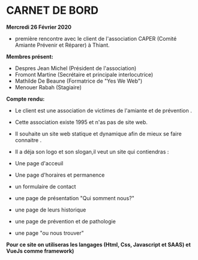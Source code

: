 # CARNET DE BORD

**Mercredi 26 Février 2020**

- première rencontre avec le client de l'association CAPER (Comité Amiante Prévenir et Réparer) à Thiant.

**Membres présent:**

- Despres Jean Michel (Président de l'association)
- Fromont Martine (Secrétaire et principale interlocutrice)
- Mathilde De Beaune (Formatrice de "Yes We Web")
- Menouer Rabah (Stagiaire)

**Compte rendu:**

- Le client est une association de victimes de l'amiante et de prévention .
- Cette association existe 1995 et n'as pas de site web.
- Il souhaite un site web statique et dynamique afin de mieux se faire connaitre .
- Il a déja son logo et son slogan,il veut un site qui contiendras :

- Une page d'acceuil
- Une page d'horaires et permanence
- un formulaire de contact
- une page de présentation "Qui somment nous?"
- une page de leurs historique
- une page de prévention et de pathologie
- une page "ou nous trouver"

**Pour ce site on utiliseras les langages (Html, Css, Javascript et SAAS) et VueJs comme framework)**
